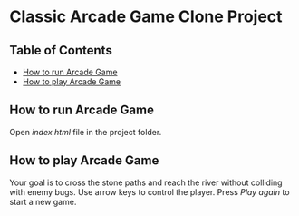 # Classic Arcade Game Clone Project

## Table of Contents

- [How to run Arcade Game](#how-to-run-arcade-game)
- [How to play Arcade Game](#how-to-play-arcade-game)


## How to run Arcade Game

Open _index.html_ file in the project folder.

## How to play Arcade Game

Your goal is to cross the stone paths and reach the river without colliding with enemy bugs. Use arrow keys to control the player. Press _Play again_ to start a new game.
